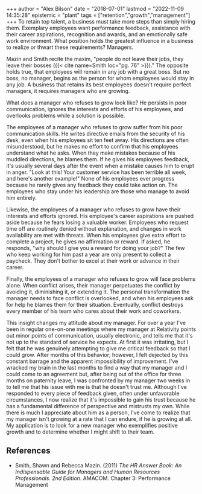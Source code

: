 +++
author = "Alex Bilson"
date = "2018-07-01"
lastmod = "2022-11-09 14:35:28"
epistemic = "plant"
tags = ["retention","growth","management"]
+++
To retain top talent, a business must take more steps than simply hiring them. Exemplary employees want performance feedback, assistance with their career aspirations, recognition and awards, and an emotionally safe work environment. What position holds the greatest influence in a business to realize or thwart these requirements? Managers.

Mazin and Smith recite the maxim, "people do not leave their jobs, they leave their bosses ({{< cite name=Smith loc="pg. 76" >}})." The opposite holds true, that employees will remain in any job with a great boss. But no boss, no manager, begins as the person for whom employees would stay in any job. A business that retains its best employees doesn't require perfect managers, it requires managers who are growing.

What does a manager who refuses to grow look like? He persists in poor communication, ignores the interests and efforts of his employees, and overlooks problems while a solution is possible.

The employees of a manager who refuses to grow suffer from his poor communication skills. He writes directive emails from the security of his desk, even when his employees sit ten feet away. His directions are often misunderstood, but he makes no effort to confirm that his employees understand what he asks. When they make mistakes because of his muddled directions, he blames them. If he gives his employees feedback, it's usually several days after the event when a mistake causes him to erupt in anger. "Look at this! Your customer service has been terrible all week, and here's another example!" None of his employees ever progress because he rarely gives any feedback they could take action on. The employees who stay under his leadership are those who manage to avoid him entirely.

Likewise, the employees of a manager who refuses to grow have their interests and efforts ignored. His employee's career aspirations are pushed aside because he fears losing a valuable worker. Employees who request time off are routinely denied without explanation, and changes in work availability are met with threats. When his employees give extra effort to complete a project, he gives no affirmation or reward. If asked, he responds, "why should I give you a reward for doing your job?" The few who keep working for him past a year are only present to collect a paycheck. They don't bother to excel at their work or advance in their career.

Finally, the employees of a manager who refuses to grow will face problems alone. When conflict arises, their manager perpetuates the conflict by avoiding it, diminishing it, or extending it. The personal transformation the manager needs to face conflict is overlooked, and when his employees ask for help he blames them for their situation. Eventually, conflict destroys every member of his team who cares about their work and coworkers.

This insight changes my attitude about my manager. For over a year I've been in regular one-on-one meetings where my manager at Relativity points out minor points of communication, usually electronic, and tells me that it's not up to the standard of service he expects. At first it was irritating, but I felt that he was genuinely attempting to give me critical feedback so that I could grow. After months of this behavior; however, I felt dejected by this constant barrage and the apparent impossibility of improvement. I've wracked my brain in the last months to find a way that my manager and I could come to an agreement but, after being out of the office for three months on paternity leave, I was confronted by my manager two weeks in to tell me that his issue with me is that he doesn't trust me. Although I've responded to every piece of feedback given, often under unfavorable circumstances, I now realize that it's impossible to gain his trust because he has a fundamental difference of perspective and mistrusts my own. While there is much I appreciate about him as a person, I've come to realize that my manager isn't growing at a rate that I can endure, if he is growing at all. My application is to look for a new manager who exemplifies positive growth and to determine whether I might shift to their team.

## References

- Smith, Shawn and Rebecca Mazin. (2011) _The HR Answer Book: An Indispensable Guide for Managers and Human Resources Professionals. 2nd Edition_. AMACOM. Chapter 3: Performance Management
